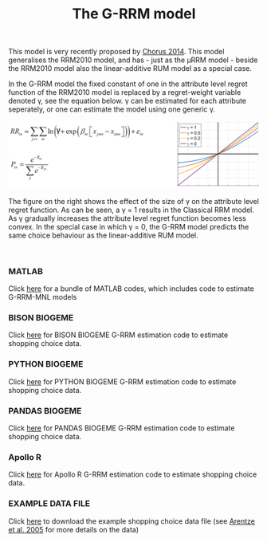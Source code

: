 <h1 class="font_6 wixui-rich-text__text" style="text-align: center;"><span class="wixui-rich-text__text">The G-RRM model</span></h1>
<div id="bgLayers_comp-la7woksn" class="MW5IWV" data-hook="bgLayers">&nbsp;</div>
<p class="font_8 wixui-rich-text__text">This model is very recently proposed by&nbsp;<span class="wixui-rich-text__text"><a class="wixui-rich-text__text" href="http://www.sciencedirect.com/science/article/pii/S0191261514001167" target="_blank" rel="noopener">Chorus 2014</a></span>. This model generalises the RRM2010 model, and has - just as the &micro;RRM model - beside the RRM2010 model also the linear-additive RUM model as a special case.</p>
<p class="font_8 wixui-rich-text__text">In the G-RRM model the fixed constant of one in the attribute level regret function of the RRM2010 model is replaced by a regret-weight variable denoted &gamma;, see the equation below. &gamma; can be estimated for each attribute seperately, or one can estimate the model using one generic &gamma;.</p>
<p><img src="https://github.com/sandervancranenburgh/advancedRRMmodels/blob/main/Source/RRM%20Models%20%26%20Software/G-RRM/G_RRM.png" alt="" /></p>
<p class="font_8 wixui-rich-text__text">The figure on the right shows the effect of the size of&nbsp;&gamma; on the attribute level regret function. As can be seen, a &gamma; = 1 results in the Classical RRM model. As &gamma; gradually increases the attribute level regret function becomes less convex. In the special case in which &gamma; = 0, the G-RRM model predicts the same choice behaviour as the linear-additive RUM model.</p>
<p class="font_8 wixui-rich-text__text">&nbsp;</p>
<h3 class="font_7 wixui-rich-text__text" dir="ltr">MATLAB</h3>
<p class="font_8 wixui-rich-text__text" dir="ltr">Click&nbsp;<span class="wixui-rich-text__text"><a class="wixui-rich-text__text" href="https://github.com/sandervancranenburgh/advancedRRMmodels/tree/main/Source/RRM%20Models%20%26%20Software/G-RRM/MATLAB" target="_blank" rel="noopener">here</a></span>&nbsp;for a bundle of MATLAB codes, which includes code to estimate G-RRM-MNL models</p>
<h3 class="font_7 wixui-rich-text__text" dir="ltr">BISON BIOGEME&nbsp;</h3>
<p class="font_8 wixui-rich-text__text" dir="ltr">Click&nbsp;<span class="wixui-rich-text__text"><a class="wixui-rich-text__text" href="https://github.com/sandervancranenburgh/advancedRRMmodels/tree/main/Source/RRM%20Models%20%26%20Software/G-RRM/BISON%20BIOGEME" target="_blank" rel="noopener">here</a></span>&nbsp;for BISON BIOGEME G-RRM estimation code to estimate shopping choice data.</p>
<h3 class="font_7 wixui-rich-text__text" dir="ltr">PYTHON BIOGEME</h3>
<p class="font_8 wixui-rich-text__text" dir="ltr">Click&nbsp;<span class="wixui-rich-text__text"><a class="wixui-rich-text__text" href="https://github.com/sandervancranenburgh/advancedRRMmodels/tree/main/Source/RRM%20Models%20%26%20Software/G-RRM/PYTHON%20BIOGEME" target="_blank" rel="noopener">here</a></span>&nbsp;for PYTHON BIOGEME G-RRM estimation code to estimate shopping choice data.</p>
<h3 class="font_7 wixui-rich-text__text" dir="ltr">PANDAS BIOGEME</h3>
<p class="font_8 wixui-rich-text__text" dir="ltr">Click&nbsp;<span class="wixui-rich-text__text"><a class="wixui-rich-text__text" href="https://github.com/sandervancranenburgh/advancedRRMmodels/tree/main/Source/RRM%20Models%20%26%20Software/G-RRM/PANDAS%20BIOGEME" target="_blank" rel="noopener">here</a></span>&nbsp;for PANDAS BIOGEME G-RRM estimation code to estimate shopping choice data.</p>
<h3 class="font_8 wixui-rich-text__text">Apollo R</h3>
<p class="font_8 wixui-rich-text__text" dir="ltr">Click&nbsp;<span class="wixui-rich-text__text"><a class="wixui-rich-text__text" href="https://github.com/sandervancranenburgh/advancedRRMmodels/tree/main/Source/RRM%20Models%20%26%20Software/G-RRM/Apollo%20R" target="_blank" rel="noopener">here</a></span>&nbsp;for Apollo R&nbsp;G-RRM estimation code to estimate shopping choice data.</p>
<h3 class="font_8 wixui-rich-text__text">EXAMPLE DATA FILE</h3>
<p class="font_8 wixui-rich-text__text" dir="ltr">Click&nbsp;<span class="wixui-rich-text__text"><a class="wixui-rich-text__text" href="https://github.com/sandervancranenburgh/advancedRRMmodels/tree/main/Source/RRM%20Models%20%26%20Software/G-RRM/EXAMPLE%20DATA" target="_blank" rel="noopener">here</a></span>&nbsp;to download the example shopping choice data file&nbsp;(see&nbsp;<span class="wixui-rich-text__text"><a class="wixui-rich-text__text" href="http://journals.ama.org/doi/abs/10.1509/jmkr.42.1.109.56884" target="_blank" rel="noopener">Arentze et al. 2005</a></span>&nbsp;for more details on the data)</p>
</div>
</div>

